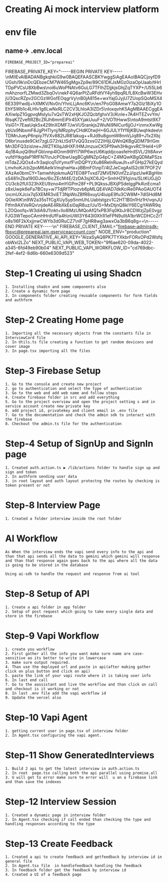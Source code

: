 # Creating Ai mock interview platform

#   env file
##  name-> .env.local
    FIREBASE_PROJECT_ID="prepareai"

FIREBASE_PRIVATE_KEY="-----BEGIN PRIVATE KEY-----\nMIIEvAIBADANBgkqhkiG9w0BAQEFAASCBKYwggSiAgEAAoIBAQCjoyfD9UGsh/9k\nDcQEbzeCM7W465gMgxZp9e/89C61DKJsMGz0izaOpUaab/tHrITDpPVCsU8XbBws\noi6uWoPNAtv6GuLG7TFIhZDjjkjsGhjZqTYXP+/U55Lb6mAhznorfLZMwd3ZbqOv\nekF4Q6arPtZuRFdtVY4yh9pqRLfL8XcBwW3EHvjU3QscRZpv2GCGzWGofEOqgrVy\nB0jA815e+wxYajGJyjU7ZUopSQoMSX46E339Ywdlj+hXMKV/Nv0n/YhnLLjAnc6K\n/en7PoG08AmwY7a2Glz18iXy1OEhYSWb1c4LHlv1g6LwNxRLC2CV3LhIoA3IZDr5\nIoxqvhK5AgMBAAECggEAAXiwlpZ1GgpvqMsIylu7xQxTW2xHjKJOZQcbfghxV3/A\nle+7A4HTEZvvYm/RIsqK7ZveftRZBcZRJh6mmEiPIr45XYjakUuuF+2/VOTtHwwS\ntoA9mtst9X7VsiG1+7EaaUqk5x429InXDMF7JwVUSrankjs2WuNi9NlCur6jjOJ+\nmxXwWgybUx9NbxmF8JgPHTlynj/MRzphyCHdKOtwjH+6GJULY1Yf6jKBUwqhkdee\nTDMnJueyP6npiy7fVXv882tJR81akug++RJd9u8gomW8nnVjJq89+J1x2XbjD6br\nusde9Ckt7zgLG72rkLtSd17vQQ3zxsOZ2IHljLQWnQKBgQDM79rlGmMn3DFQ3zis\ne+JWZTKlIqJdHXF/HMJmzuxCK5Pf9wh3HkgvvRC1Hel4+I/P4q1B4uxjQi9toFGb\nnp4lOnm9I9YI7WP6wzU6KqddjcoasfeHrdSVL/2It8AxvrvufdYtkgdaP1RfFN7I\nJcPObwUagBCgMNZpG4pC+Z4MQwKBgQDMaPSzsmTdaZJQOs4+fr3aqIcqToYymxfF\nDQPYzXu86ReInRuwJh+xFGHp27kEQydLmvhoKJcb2poM6AeIkVmqhwHa+jiBBmF0\npT/4tZJeCxgAslS2cW7POF2VXAzAe0bmCY+TamwhhjokmuAQTEO8PTvxd72MVEN0\nfZzJ/ipzUwKBgHlmsS481nZba190DJeo/6icZEcM4E/2zDA3sjXC6JQ+SmhHZ91g\ns/SLtKUGJjOCU3cb2fUI323hXEU9zno4mYiGPm28F+PL9QkssJBXijPSdeIggPkA\nEcma1z8xUwpk6eFa7BCsy+w7TdjRfTPlozvb6pMLQE4VAD7dkKciRe0PAoGAUOT4\ncmUXJcix7q5XEMR3viET3NpWoZBfR8xuyU4IuipE9fu3CW8M+7dlSHd8MQOieXlK\n9W2a35sTfCgXUySyp5nmUhLUabtstgzv1C2HT1B0n1Hz1H/vqnJUFtfm9AXVeRQv\njdeAE4RbXkEsi0ajR8uz/Uu15+MxDtjnQ8kiY6ECgYAWR9qLZOQoofq+W3diA9J1\nkt+Ilo8lMzUMQoAfQ1xPB3Fq0KbJr8CDWzjZpE0vgzFJG3WTepoCAmHHrdUfFa4h\nUWl3Y643I0Xh1l1eFPN9uIltA1brWCDHCcZrTo8s1I6F2kXxjjnwCWYb3d0RuCZ7\nlF7gHR8wg3awxOa3bB6q8g==\n-----END PRIVATE KEY-----\n"
FIREBASE_CLIENT_EMAIL="firebase-adminsdk-fbsvc@prepareai.iam.gserviceaccount.com"
NODE_ENV="production"
GOOGLE_GENERATIVE_AI_API_KEY="AIzaSyAQ8PK7TYXkbrFORxOPd2WsfqobWxI2LZo"
NEXT_PUBLIC_VAPI_WEB_TOKEN="9f6ae620-09da-4022-a345-6fd49eb90b04"
NEXT_PUBLIC_VAPI_WORKFLOW_ID="cd769dbc-2fef-4ef2-8d6b-660e6309d523"


# Step-1 Creating ui using Shadcn
    1. Installing shadcn and some components also
    2. Create a dynamic form page 
    3. In components folder creating reusable components for form fields and authform

# Step-2 Creating Home page
    1. Importing all the necessary objects from the constants file in InterviewCard file
    2. In Utils.ts file creating a function to get random devicons and cover image
    3. In page.tsx importing all the files

# Step-3 Firebase Setup
    1. Go to the console and create new project
    2. go to authentication and select the type of authentication
    3. Go to the web and add web name and follow steps
    4. Create firebase folder in src and add everything
    5. Go to the project overview and open the project setting s and in service account create new private key
    6. add project id, privatekey and client email in .env file
    7. Go to the documentation and check the admin sdk to interact with the firebase
    8. Checkout the admin.ts file for the authentication

# Step-4 Setup of SignUp and SignIn page
    1. Created auth.action.ts ▶️ /lib/actions folder to handle sign up and sign and token
    2. In authform sending user data
    3. in root layout and auth layout protectng the routes by checking is token present or not

# Step-8 Interview Page
    1. Created a folder interview inside the root folder

# AI Workflow
    As When the interview ends the vapi send every info to the api and than that api sends all the data to gemini which gemini will response and than that response again goes back to the api where all the data is going to be stored in the database

    Using ai-sdk to handle the request and response from ai tool

# Step-8 Setup of API
    1. Create a api folder in app folder 
    2. Setup of post request which going to take every single data and store in the firebase

# Step-9 Vapi Workflow
    1. create you workflow 
    2. First gather all the info you want make sure name are case-sensitive ao its better to write in lowercase
    3. make sure output required.
    4. Than use the deployed url and paste in api(after making gather click on plus button and click on api)
    5. paste the link of your vapi route where it is taking user info
    6. In last end call 
    7. Go to the aassistant and live the workflow and than click on call and checkout is it working or not
    8. In last .env file add the vapi workflow id 
    9. Update the vercel also


# Step-10 Vapi Agent
    1. getting current user in page.tsx of interview folder
    2. In Agent.tsx configuring the vapi agent.

 # Step-11 Show GeneratedInterviews
    1. Build 2 api to get the latest interview in auth.action.ts
    2. In root  page.tsx calling both the api parallel using promise.all
    3. U will get to error make sure te error will  u on a firebase link and than save the indexes


# Step-12 Interview Session
    1. Created a dynamic page in interview folder
    2. In Agent.tsx checking if call ended than checking the type and handling responses according to the type

# Step-13 Create Feedback
    1. Created a api to create feedback and getfeedback by interview id in general file
    2. In Agent.tsx file  in handlefeedback handling the feedback
    3. In feedback folder get the feedback by interview id
    4. Created a UI of a feedback page